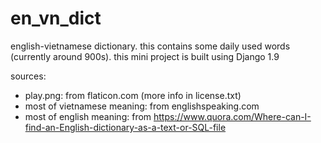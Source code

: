 # en_vn_dict
english-vietnamese dictionary. this contains some daily used words (currently around 900s).
this mini project is built using Django 1.9

sources:
 - play.png: from flaticon.com (more info in license.txt)
 - most of vietnamese meaning: from englishspeaking.com
 - most of english meaning: from https://www.quora.com/Where-can-I-find-an-English-dictionary-as-a-text-or-SQL-file
 
